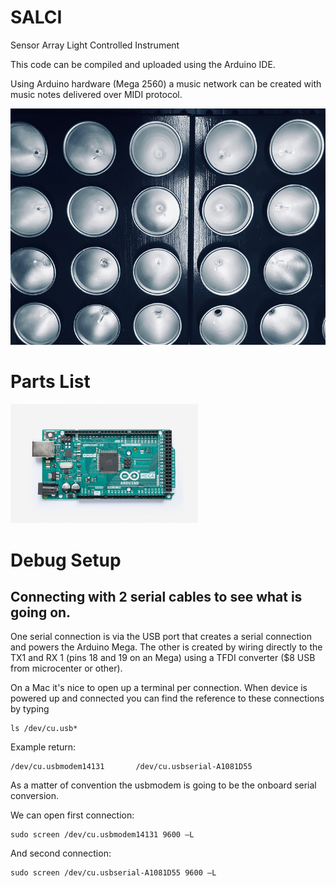 # SALCI
Sensor Array Light Controlled Instrument

This code can be compiled and uploaded using the Arduino IDE. 

Using Arduino hardware (Mega 2560) a music network can be created
with music notes delivered over MIDI protocol.




<a href="#">
<img src="https://github.com/dunhampa/SALCI/blob/master/content/SALCIThumb.png">
</a>


# Parts List

<a href="#">
<img src="https://github.com/dunhampa/SALCI/blob/master/content/arduino_mega2560.jpg" width="300">
</a>

# Debug Setup

## Connecting with 2 serial cables to see what is going on.  

One serial connection is via the USB port that creates a serial connection and powers the Arduino Mega. The other is created by wiring directly to the TX1 and RX 1 (pins 18 and 19 on an Mega) using a TFDI converter ($8 USB from microcenter or other).

On a Mac it's nice to open up a terminal per connection. 
When device is powered up and connected you can find the reference to these connections by typing

```
ls /dev/cu.usb*
```

Example return:

```
/dev/cu.usbmodem14131		/dev/cu.usbserial-A1081D55
```

As a matter of convention the usbmodem is going to be the onboard serial conversion. 

We can open first connection:

```
sudo screen /dev/cu.usbmodem14131 9600 –L
```

And second connection:

```
sudo screen /dev/cu.usbserial-A1081D55 9600 –L
```
